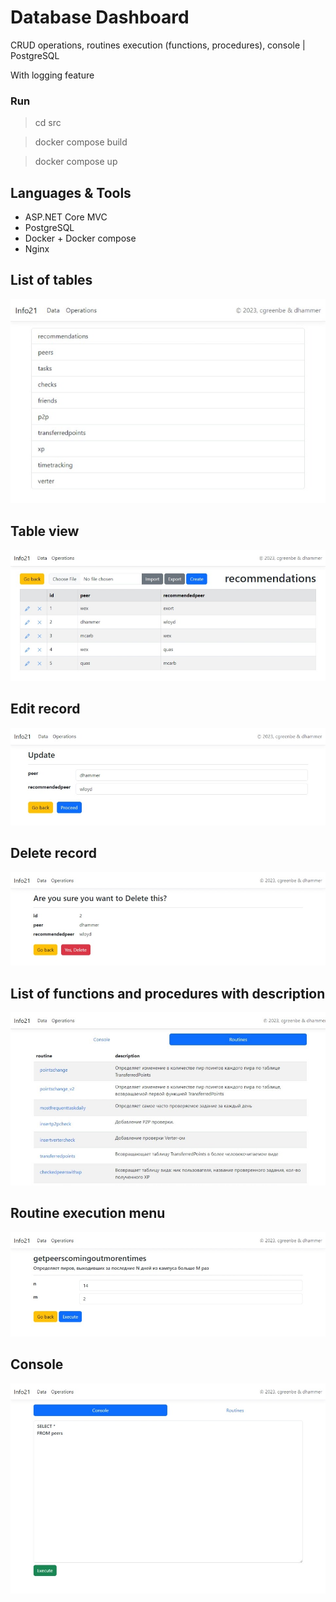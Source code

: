 # Database Dashboard
CRUD operations, routines execution (functions, procedures), console | PostgreSQL

With logging feature

### Run
> cd src

> docker compose build

> docker compose up

## Languages & Tools
- ASP.NET Core MVC
- PostgreSQL
- Docker + Docker compose
- Nginx

## List of tables
![tables](/misc/images/tables.jpeg)

## Table view
![table](/misc/images/table.jpeg)

## Edit record
![update](/misc/images/update.jpeg)

## Delete record
![delete](/misc/images/delete.jpeg)

## List of functions and procedures with description
![routines](/misc/images/routines.jpeg)

## Routine execution menu
![routine](/misc/images/routine.jpeg)

## Console
![console](/misc/images/console.jpeg)
